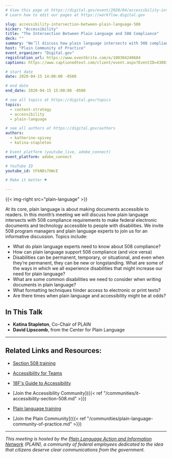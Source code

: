 ```yaml
---
# View this page at https://digital.gov/event/2020/04/accessibility-intersection-between-plain-language-508
# Learn how to edit our pages at https://workflow.digital.gov

slug: accessibility-intersection-between-plain-language-508
kicker: "Accessibility"
title: "The Intersection Between Plain Language and 508 Compliance"
deck: ""
summary: "We’ll discuss how plain language intersects with 508 compliance requirements to make federal electronic documents and information technology accessible to people with disabilities."
host: "Plain Community of Practice"
event_organizer: "Digital.gov"
registration_url: https://www.eventbrite.com/e/100304240684
captions: https://www.captionedtext.com/client/event.aspx?EventID=4380373&CustomerID=321

# start date
date: 2020-04-15 14:00:00 -0500

# end date
end_date: 2020-04-15 15:00:00 -0500

# see all topics at https://digital.gov/topics
topics:
  - content-strategy
  - accessibility
  - plain-language

# see all authors at https://digital.gov/authors
authors:
  - katherine-spivey
  - katina-stapleton

# Event platform (youtube_live, adobe_connect)
event_platform: adobe_connect

# YouTube ID
youtube_id: tFkN0s7UWcE

# Make it better ♥

---
```


{{< img-right src="plain-language" >}}

At its core, plain language is about making documents accessible to readers. In this month’s meeting we will discuss how plain language intersects with 508 compliance requirements to make federal electronic documents and technology accessible to people with disabilities. We invite 508 program managers and plain language experts to join us for an informative discussion. Topics include:

 - What do plain language experts need to know about 508 compliance?
 - How can plain language support 508 compliance (and vice versa)
 - Disabilities can be permanent, temporary, or situational, and even when they’re permanent, they can be new or longstanding. What are some of the ways in which we all experience disabilities that might increase our need for plain language?
 - What are some common disabilities we need to consider when writing documents in plain language?
 - What formatting techniques hinder access to electronic or print texts?
 - Are there times when plain language and accessibility might be at odds?

## In This Talk

- **Katina Stapleton**, Co-Chair of PLAIN
- **David Lipscomb**, from the Center for Plain Language

---

## Related Links and Resources:

 - [Section 508 training](https://www.section508.gov/training)
 - [Accessibility for Teams](https://accessibility.digital.gov/)
 - [18F's Guide to Accessibility](https://accessibility.18f.gov/)
 - [Join the Accessibility Community]({{< ref "/communities/it-accessibility-section-508.md" >}})

 - [Plain language training](https://plainlanguage.gov/)
 - [Join the Plain Community]({{< ref "/communities/plain-language-community-of-practice.md" >}})

 ---

 *This meeting is hosted by the [Plain Language Action and Information Network](https://plainlanguage.gov/) (PLAIN), a community of federal employees dedicated to the idea that citizens deserve clear communications from the government.*
